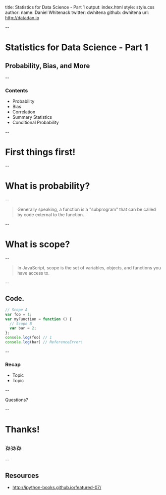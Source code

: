 title: Statistics for Data Science - Part 1
output: index.html
style: style.css
author:
  name: Daniel Whitenack
  twitter: dwhitena
  github: dwhitena
  url: http://datadan.io

--

# Statistics for Data Science - Part 1
## Probability, Bias, and More

--

### Contents

- Probability
- Bias
- Correlation
- Summary Statistics
- Conditional Probability

--

# First things first!

--

# What is probability?

--

> Generally speaking, a function is a "subprogram" that can be called by code external to the function.

--

# What is scope?

--

> In JavaScript, scope is the set of variables, objects, and functions you have access to.

--

## Code.

```js
// Scope A
var foo = 1;
var myFunction = function () {
  // Scope B
  var bar = 2;
};
console.log(foo) // 1
console.log(bar) // ReferenceError!
```

--

### Recap

- Topic
- Topic

--

Questions?

--

# Thanks!

## 💥💥💥

--

## Resources

- http://ipython-books.github.io/featured-07/

